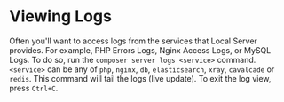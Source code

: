 # Viewing Logs

Often you'll want to access logs from the services that Local Server provides. For example, PHP Errors Logs, Nginx Access Logs, or MySQL Logs. To do so, run the `composer server logs <service>` command. `<service>` can be any of `php`, `nginx`, `db`, `elasticsearch`, `xray`, `cavalcade` or `redis`. This command will tail the logs (live update). To exit the log view, press `Ctrl+C`.
